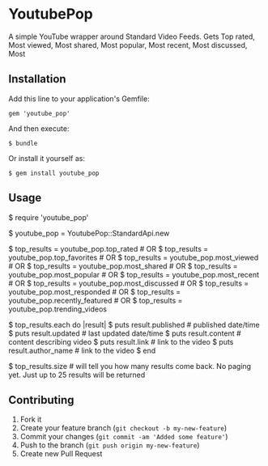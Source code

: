 # YoutubePop

A simple YouTube wrapper around Standard Video Feeds. Gets Top rated, Most viewed, Most shared, Most popular, Most recent, Most discussed, Most
## Installation

Add this line to your application's Gemfile:

    gem 'youtube_pop'

And then execute:

    $ bundle

Or install it yourself as:

    $ gem install youtube_pop

## Usage

$ require 'youtube_pop'

$ youtube_pop = YoutubePop::StandardApi.new

$ top_results = youtube_pop.top_rated         # OR
$ top_results = youtube_pop.top_favorites     # OR
$ top_results = youtube_pop.most_viewed       # OR
$ top_results = youtube_pop.most_shared       # OR
$ top_results = youtube_pop.most_popular      # OR
$ top_results = youtube_pop.most_recent       # OR
$ top_results = youtube_pop.most_discussed    # OR
$ top_results = youtube_pop.most_responded    # OR
$ top_results = youtube_pop.recently_featured # OR
$ top_results = youtube_pop.trending_videos

$ top_results.each do |result|
$   puts result.published   # published date/time
$   puts result.updated     # last updated date/time
$   puts result.content     # content describing video
$   puts result.link        # link to the video
$   puts result.author_name # link to the video
$ end

$ top_results.size # will tell you how many results come back. No paging yet. Just up to 25 results will be returned

## Contributing

1. Fork it
2. Create your feature branch (`git checkout -b my-new-feature`)
3. Commit your changes (`git commit -am 'Added some feature'`)
4. Push to the branch (`git push origin my-new-feature`)
5. Create new Pull Request
